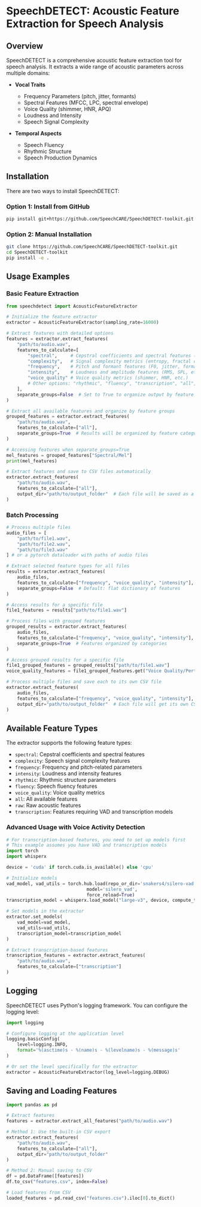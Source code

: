 # SpeechDETECT: Acoustic Feature Extraction for Speech Analysis

## Overview

SpeechDETECT is a comprehensive acoustic feature extraction tool for speech analysis. It extracts a wide range of acoustic parameters across multiple domains:

- **Vocal Traits**
  - Frequency Parameters (pitch, jitter, formants)
  - Spectral Features (MFCC, LPC, spectral envelope)
  - Voice Quality (shimmer, HNR, APQ)
  - Loudness and Intensity
  - Speech Signal Complexity

- **Temporal Aspects**
  - Speech Fluency
  - Rhythmic Structure
  - Speech Production Dynamics

## Installation

There are two ways to install SpeechDETECT:

### Option 1: Install from GitHub

```bash
pip install git+https://github.com/SpeechCARE/SpeechDETECT-toolkit.git
```

### Option 2: Manual Installation

```bash
git clone https://github.com/SpeechCARE/SpeechDETECT-toolkit.git
cd SpeechDETECT-toolkit
pip install -e .
```

## Usage Examples

### Basic Feature Extraction

```python
from speechdetect import AcousticFeatureExtractor

# Initialize the feature extractor
extractor = AcousticFeatureExtractor(sampling_rate=16000)

# Extract features with detailed options
features = extractor.extract_features(
    "path/to/audio.wav", 
    features_to_calculate=[
        "spectral",     # Cepstral coefficients and spectral features (MFCC, LPC, etc.)
        "complexity",   # Signal complexity metrics (entropy, fractal dimension)
        "frequency",    # Pitch and formant features (F0, jitter, formants)
        "intensity",    # Loudness and amplitude features (RMS, SPL, etc.)
        "voice_quality" # Voice quality metrics (shimmer, HNR, etc.)
        # Other options: "rhythmic", "fluency", "transcription", "all", "raw"
    ],
    separate_groups=False  # Set to True to organize output by feature categories
)

# Extract all available features and organize by feature groups
grouped_features = extractor.extract_features(
    "path/to/audio.wav", 
    features_to_calculate=["all"],
    separate_groups=True  # Results will be organized by feature categories
)

# Accessing features when separate_groups=True
mel_features = grouped_features["Spectral/Mel"]
print(mel_features)

# Extract features and save to CSV files automatically
extractor.extract_features(
    "path/to/audio.wav",
    features_to_calculate=["all"],
    output_dir="path/to/output_folder"  # Each file will be saved as a CSV in this directory
)
```

### Batch Processing

```python
# Process multiple files
audio_files = [
    "path/to/file1.wav",
    "path/to/file2.wav",
    "path/to/file3.wav"
] # or a pytorch dataloader with paths of audio files

# Extract selected feature types for all files
results = extractor.extract_features(
    audio_files,
    features_to_calculate=["frequency", "voice_quality", "intensity"],
    separate_groups=False  # Default: flat dictionary of features
)

# Access results for a specific file
file1_features = results["path/to/file1.wav"]

# Process files with grouped features
grouped_results = extractor.extract_features(
    audio_files,
    features_to_calculate=["frequency", "voice_quality", "intensity"],
    separate_groups=True  # Features organized by categories
)

# Access grouped results for a specific file
file1_grouped_features = grouped_results["path/to/file1.wav"]
voice_quality_features = file1_grouped_features.get("Voice Quality/Perturbation", {})

# Process multiple files and save each to its own CSV file
extractor.extract_features(
    audio_files,
    features_to_calculate=["frequency", "voice_quality", "intensity"],
    output_dir="path/to/output_folder"  # Each file will get its own CSV with the same filename
)
```

## Available Feature Types

The extractor supports the following feature types:

- `spectral`: Cepstral coefficients and spectral features
- `complexity`: Speech signal complexity features
- `frequency`: Frequency and pitch-related parameters
- `intensity`: Loudness and intensity features
- `rhythmic`: Rhythmic structure parameters
- `fluency`: Speech fluency features
- `voice_quality`: Voice quality metrics
- `all`: All available features
- `raw`: Raw acoustic features
- `transcription`: Features requiring VAD and transcription models


### Advanced Usage with Voice Activity Detection

```python
# For transcription-based features, you need to set up models first
# This example assumes you have VAD and transcription models
import torch
import whisperx

device = 'cuda' if torch.cuda.is_available() else 'cpu'

# Initialize models
vad_model, vad_utils = torch.hub.load(repo_or_dir='snakers4/silero-vad',
                              model='silero_vad',
                              force_reload=True)
transcription_model = whisperx.load_model("large-v3", device, compute_type="int8")

# Set models in the extractor
extractor.set_models(
    vad_model=vad_model,
    vad_utils=vad_utils,
    transcription_model=transcription_model
)

# Extract transcription-based features
transcription_features = extractor.extract_features(
    "path/to/audio.wav",
    features_to_calculate=["transcription"]
)
```

## Logging

SpeechDETECT uses Python's logging framework. You can configure the logging level:

```python
import logging

# Configure logging at the application level
logging.basicConfig(
    level=logging.INFO,
    format='%(asctime)s - %(name)s - %(levelname)s - %(message)s'
)

# Or set the level specifically for the extractor
extractor = AcousticFeatureExtractor(log_level=logging.DEBUG)
```

## Saving and Loading Features

```python
import pandas as pd

# Extract features
features = extractor.extract_all_features("path/to/audio.wav")

# Method 1: Use the built-in CSV export
extractor.extract_features(
    "path/to/audio.wav",
    features_to_calculate=["all"],
    output_dir="path/to/output_folder"
)

# Method 2: Manual saving to CSV
df = pd.DataFrame([features])
df.to_csv("features.csv", index=False)

# Load features from CSV
loaded_features = pd.read_csv("features.csv").iloc[0].to_dict()
```
